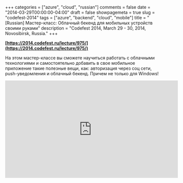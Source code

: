 +++
categories = ["azure", "cloud", "russian"]
comments = false
date = "2014-03-29T00:00:00-04:00"
draft = false
showpagemeta = true
slug = "codefest-2014"
tags = ["azure", "backend", "cloud", "mobile"]
title = "[Russian] Мастер-класс: Облачный бекенд для мобильных устройств своими руками"
description = "Codefest 2014, March 29 - 30, 2014, Novosibirsk, Russia."
+++

**[https://2014.codefest.ru/lecture/975/](https://2014.codefest.ru/lecture/975/)**

На этом мастер-классе вы сможете научиться работать с облачными технологиями и самостоятельно добавить в свое мобильное приложение такие полезные вещи, как: авторизация через соц сети, push-уведомления и облачный бекенд. Причем не только для Windows!

<iframe width="560" height="315" src="https://www.youtube.com/embed/8Dwy7Wv7mzM?rel=0" frameborder="0" allow="autoplay; encrypted-media" allowfullscreen></iframe>
